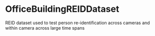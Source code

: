 # OfficeBuildingREIDDataset
REID dataset used to test person re-identification across cameras and within camera across large time spans
